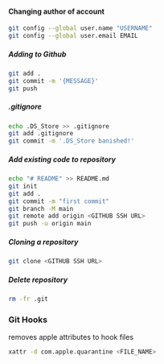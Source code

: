 
#### Changing author of account
```bash
git config --global user.name "USERNAME"
git config --global user.email EMAIL
```


##### Adding to Github
```bash
git add .
git commit -m '{MESSAGE}'
git push
```


##### .gitignore
```bash
echo .DS_Store >> .gitignore
git add .gitignore
git commit -m '.DS_Store banished!'
```

##### Add existing code to repository
```bash
echo "# README" >> README.md
git init
git add .
git commit -m "first commit"
git branch -M main
git remote add origin <GITHUB SSH URL>
git push -u origin main
```


##### Cloning a repository
```bash
git clone <GITHUB SSH URL>
```


##### Delete repository
```bash
rm -fr .git
```


### Git Hooks

removes apple attributes to hook files
```bash
xattr -d com.apple.quarantine <FILE_NAME>
```
